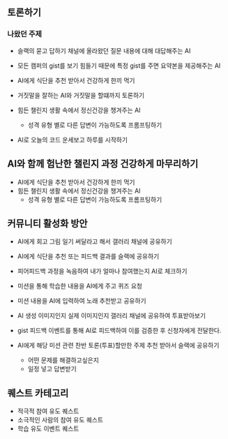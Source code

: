 ## 토론하기
### 나왔던 주제
- 슬랙의 묻고 답하기 채널에 올라왔던 질문 내용에 대해 대답해주는 AI 
- 모든 캠퍼의 gist를 보기 힘들기 때문에 특정 gist를 주면 요약본을 제공해주는 AI
- AI에게 식단을 추천 받아서 건강하게 한끼 먹기
- 거짓말을 잘하는 AI와 거짓말을 할떄까지 토론하기
- 힘든 챌린지 생활 속에서 정신건강을 챙겨주는 AI 
    - 성격 유형 별로 다른 답변이 가능하도록 프롬프팅하기

- AI로 오늘의 코드 운세보고 하루를 시작하기



## AI와 함께 험난한 챌린지 과정 건강하게 마무리하기
- AI에게 식단을 추천 받아서 건강하게 한끼 먹기
- 힘든 챌린지 생활 속에서 정신건강을 챙겨주는 AI 
    - 성격 유형 별로 다른 답변이 가능하도록 프롬프팅하기

## 커뮤니티 활성화 방안 
- AI에게 회고 그림 일기 써달라고 해서 갤러리 채널에 공유하기
- AI에게 식단을 추천 또는 피드백 결과를 슬랙에 공유하기
- 피어피드백 과정을 녹음하여 내가 얼마나 참여했는지 AI로 체크하기
- 미션을 통해 학습한 내용을 AI에게 주고 퀴즈 요청
- 미션 내용을 AI에 입력하여 노래 추천받고 공유하기 
- AI 생성 이미지인지 실제 이미지인지 갤러리 채널에 공유하여 투표받아보기
- gist 피드백 이벤트를 통해 AI로 피드백하여 이를 검증한 후 신청자에게 전달한다. 
- AI에게 해당 미션 관련 찬반 토론(투표)할만한 주제 추천 받아서 슬랙에 공유하기 

    - 어떤 문제를 해결하고싶은지
    - 일정 넣고 답변받기


## 퀘스트 카테고리
- 적극적 참여 유도 퀘스트
- 소극적인 사람의 참여 유도 퀘스트
- 학습 유도 이벤트 퀘스트 

